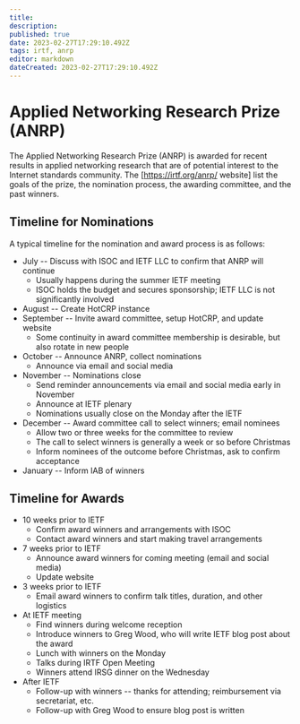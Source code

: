 ```yaml
---
title: 
description: 
published: true
date: 2023-02-27T17:29:10.492Z
tags: irtf, anrp
editor: markdown
dateCreated: 2023-02-27T17:29:10.492Z
---
```


# Applied Networking Research Prize (ANRP) 

The Applied Networking Research Prize (ANRP) is awarded for recent results in applied networking research that are of potential interest to the Internet standards community. The [https://irtf.org/anrp/ website] list the goals of the prize, the nomination process, the awarding committee, and the past winners.

## Timeline for Nominations 

A typical timeline for the nomination and award process is as follows:
* July -- Discuss with ISOC and IETF LLC to confirm that ANRP will continue
  * Usually happens during the summer IETF meeting
  * ISOC holds the budget and secures sponsorship; IETF LLC is not significantly involved
* August -- Create HotCRP instance
* September -- Invite award committee, setup HotCRP, and update website
  * Some continuity in award committee membership is desirable, but also rotate in new people
* October -- Announce ANRP, collect nominations
  * Announce via email and social media
* November -- Nominations close
  * Send reminder announcements via email and social media early in November
  * Announce at IETF plenary
  * Nominations usually close on the Monday after the IETF
* December -- Award committee call to select winners; email nominees
  * Allow two or three weeks for the committee to review
  * The call to select winners is generally a week or so before Christmas
  * Inform nominees of the outcome before Christmas, ask to confirm acceptance
* January -- Inform IAB of winners

## Timeline for Awards  

* 10 weeks prior to IETF
  * Confirm award winners and arrangements with ISOC
  * Contact award winners and start making travel arrangements
* 7 weeks prior to IETF
  * Announce award winners for coming meeting (email and social media)
  * Update website
* 3 weeks prior to IETF
  * Email award winners to confirm talk titles, duration, and other logistics
* At IETF meeting
  * Find winners during welcome reception
  * Introduce winners to Greg Wood, who will write IETF blog post about the award
  * Lunch with winners on the Monday
  * Talks during IRTF Open Meeting
  * Winners attend IRSG dinner on the Wednesday
* After IETF
  * Follow-up with winners -- thanks for attending; reimbursement via secretariat, etc.
  * Follow-up with Greg Wood to ensure blog post is written

